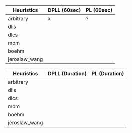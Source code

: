 | Heuristics | DPLL (60sec) | PL (60sec) |
|------------|--------------|------------|
|arbitrary|        x      |     ?       |
|dlis|                  |            |
|dlcs|                  |            |
|mom|                  |            |
|boehm|                |            |
|jeroslaw_wang|        |            |

| Heuristics | DPLL (Duration) | PL (Duration) |
|------------|-----------------|---------------|
|arbitrary|                 |               |
|dlis|                     |               |
|dlcs|                     |               |
|mom|                     |               |
|boehm|                   |               |
|jeroslaw_wang|           |               |